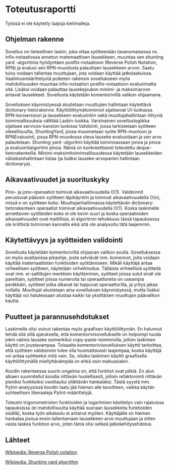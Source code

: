 # Toteutusraportti

Työssä ei ole käytetty laajoja kielimalleja.

## Ohjelman rakenne

Sovellus on tieteellinen laskin, joka ottaa syötteenään tavanomaisessa ns. infix-notaatiossa annetun matemaattisen lausekkeen, muuntaa sen shunting yard -algoritmia hyödyntäen postfix-notaatioon (Reverse Polish Notation, RPN) ja evaluoi sen RPN-muodosta palauttaen lausekkeen arvon. Saatu tulos voidaan tallentaa muuttujaan, jota voidaan käyttää jatkolaskuissa. Vaatimusmäärittelystä poiketen rakensin sovellukseen myös mahdollisuuden muuntaa infix-notaation postfix-notaatioon evaluoimatta sitä. Lisäksi voidaan palauttaa lausekejoukon minimi- ja maksimiarvon antavat lausekkeet. Sovellusta käytetään komentoriviltä valikon ohjaamana.

Sovelluksen käynnistyessä alustetaan muuttujien hallintaan käytettävä dictionary-tietorakenne. Käyttöliittymätoiminnot sijaitsevat UI-luokassa. RPN-konversioon ja lausekkeen evaluointiin sekä muuttujahallintaan liittyviä toiminnallisuuksia välittää Laskin-luokka. Varsinainen sovelluslogiikka sijaitsee services-kansion luokissa Validointi, jossa tarkistetaan syötteen oikeellisuutta, ShuntingYard, jossa muunnetaan syöte RPN-muotoon ja RPNEvaluointi, jossa RPN-muodossa oleva lauseke evaluoidaan ja sen arvo palautetaan. Shunting yard -algoritmi käyttää toiminnassaan jonoa ja pinoa ja evaluointialgoritmi pinoa. Nämä on konkreettisesti toteutettu deque-tietorakenteilla. Minimi-maksimitoiminnallisuudessa käytetään lausekkeiden väliaikaishallintaan listaa (ja lisäksi lauseke-arvoparien hallintaan dictionarya).

## Aikavaativuudet ja suorituskyky

Pino- ja jono-operaatiot toimivat aikavaativuudella O(1). Validoinnit perustuvat pääosin syötteen läpikäyntiin ja toimivat aikavaativuudella O(n), missä n on syötteen koko. Muuttujanhallinnassa käytettävän dictionary-tietorakenteen operaatiot toimivat aikavaativuudella O(1). Koska laskimelle annettavien syötteiden koko ei ole kovin suuri ja koska operaatioiden aikavaativuudet ovat maltillisia, ei algoritmin tehokkuus tässä tapauksessa ole kriittistä toiminnan kannalta eikä sitä ole analysoitu tätä laajemmin.

## Käytettävyys ja syötteiden validointi

Sovellusta käytetään komentoriviltä ohjaavan valikon avulla. Sovelluksessa on myös avattavissa pikaohje, josta selviävät mm. komennot, joita voidaan käyttää matemaattisten funktioiden syöttämiseen. Mikäli käyttäjä antaa virheellisen syötteen, näytetään virheilmoitus. Tällaisia virheellisiä syötteitä ovat mm. ei-sallittujen merkkien käyttäminen, syötteet joissa sulut eivät ole pareittain, syötteet joissa numeroita tai operaattoreita on useampia peräkkäin, syötteet jotka alkavat tai loppuvat operaattorilla, ja yritys jakaa nollalla. Muuttujat alustetaan aina sovelluksen käynnistyessä, mutta lisäksi käyttäjä voi halutessaan alustaa kaikki tai yksittäisen muuttujan päävalikon kautta.

## Puutteet ja parannusehdotukset

Laskimelle olisi voinut rakentaa myös graafisen käyttöliittymän. En halunnut tehdä sitä sillä ajatuksella, että komentorivisovellukselle on helpompi tuoda jokin valmis lauseke esimerkiksi copy-paste-toiminnolla, jolloin laskimen käyttö on joustavampaa. Toisaalta komentorivisovelluksen käyttö tarkoittaa, että syötteen validoinnin tulee olla huomattavasti laajempaa, koska käyttäjä voi antaa syötteeksi mitä vain. Se, olisiko laskimen käyttö graafisella käyttöliittymällä miellyttävämpää on ehkä osin makuasiakin.

Koodin rakenteessa suurin ongelma on, että funktiot ovat pitkiä. En alun alkaen suunnitellut koodia riittävän huolellisesti, jolloin refaktorointi riittävän pieniksi funktioiksi osoittautui yllättävän hankalaksi. Tästä syystä mm. Pylint-analyysissä koodin laatu jää hieman alle tavoitteen, vaikka käytän suhteellisen liberaaleja Pylint-määrittelyjä.

Toteutin trigonometristen funktioiden ja logaritmien käsittelyn vain rajatuissa tapauksissa (ei mahdollisuutta käyttää suoraan lausekkeita funktioiden sisällä), koska työn aikataulu ei antanut myöten. Käyttäjälle on hieman hankalaa joutua ensin tallentamaan lausekkeen arvo muuttujaan ja sitten vasta laskea funktion arvo, joten tämä olisi selkeä jatkokehitysehdotus.

## Lähteet

[Wikipedia: Reverse Polish notation](https://en.wikipedia.org/wiki/Reverse_Polish_notation)

[Wikipedia: Shunting yard algorithm](https://en.wikipedia.org/wiki/Shunting_yard_algorithm)